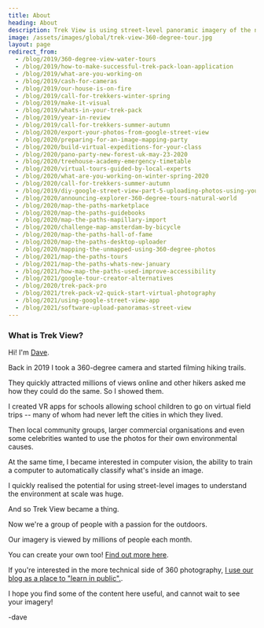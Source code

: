 ```yaml
---
title: About
heading: About
description: Trek View is using street-level panoramic imagery of the natural world to inspire everyone to start exploring it.
image: /assets/images/global/trek-view-360-degree-tour.jpg
layout: page
redirect_from:
  - /blog/2019/360-degree-view-water-tours
  - /blog/2019/how-to-make-successful-trek-pack-loan-application
  - /blog/2019/what-are-you-working-on
  - /blog/2019/cash-for-cameras
  - /blog/2019/our-house-is-on-fire
  - /blog/2019/call-for-trekkers-winter-spring
  - /blog/2019/make-it-visual
  - /blog/2019/whats-in-your-trek-pack
  - /blog/2019/year-in-review
  - /blog/2019/call-for-trekkers-summer-autumn
  - /blog/2020/export-your-photos-from-google-street-view
  - /blog/2020/preparing-for-an-image-mapping-party
  - /blog/2020/build-virtual-expeditions-for-your-class
  - /blog/2020/pano-party-new-forest-uk-may-23-2020
  - /blog/2020/treehouse-academy-emergency-timetable
  - /blog/2020/virtual-tours-guided-by-local-experts
  - /blog/2020/what-are-you-working-on-winter-spring-2020
  - /blog/2020/call-for-trekkers-summer-autumn
  - /blog/2019/diy-google-street-view-part-5-uploading-photos-using-your-computer
  - /blog/2020/announcing-explorer-360-degree-tours-natural-world
  - /blog/2020/map-the-paths-marketplace
  - /blog/2020/map-the-paths-guidebooks
  - /blog/2020/map-the-paths-mapillary-import
  - /blog/2020/challenge-map-amsterdam-by-bicycle
  - /blog/2020/map-the-paths-hall-of-fame
  - /blog/2020/map-the-paths-desktop-uploader
  - /blog/2020/mapping-the-unmapped-using-360-degree-photos
  - /blog/2021/map-the-paths-tours
  - /blog/2021/map-the-paths-whats-new-january
  - /blog/2021/how-map-the-paths-used-improve-accessibility
  - /blog/2021/google-tour-creator-alternatives
  - /blog/2020/trek-pack-pro
  - /blog/2021/trek-pack-v2-quick-start-virtual-photography
  - /blog/2021/using-google-street-view-app
  - /blog/2021/software-upload-panoramas-street-view
---
```


<div class="text-container">

<h3>What is Trek View?</h3>

<p>Hi! I'm <a href="https://www.linkedin.com/in/himynamesdave/" target="_blank">Dave</a>.</p>

<p>Back in 2019 I took a 360-degree camera and started filming hiking trails.</p>

<p>They quickly attracted millions of views online and other hikers asked me how they could do the same. So I showed them.</p>

<p>I created VR apps for schools allowing school children to go on virtual field trips -- many of whom had never left the cities in which they lived.</p>

<p>Then local community groups, larger commercial organisations and even some celebrities wanted to use the photos for their own environmental causes.</p>

<p>At the same time, I became interested in computer vision, the ability to train a computer to automatically classify what's inside an image.</p>

<p>I quickly realised the potential for using street-level images to understand the environment at scale was huge.</p>

<p>And so Trek View became a thing.</p>

<p>Now we're a group of people with a passion for the outdoors.</p>

<p>Our imagery is viewed by millions of people each month.</p>

<p>You can create your own too! <a href="/trek-pack">Find out more here</a>.</p>

<p>If you're interested in the more technical side of 360 photography, <a href="/blog">I use our blog as a place to "learn in public".</a>.</p>

<p>I hope you find some of the content here useful, and cannot wait to see your imagery!</p>

<p>-dave</p>

</div>